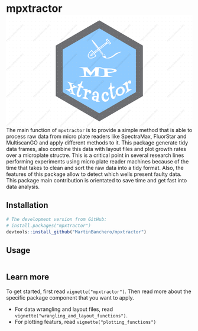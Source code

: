 # mpxtractor <img src="man/logo_mpxtractor.png" align="right"/>

The main function of `mpxtractor` is to provide a simple method that is able to process raw data from micro plate readers like 
SpectraMax, FluorStar and MultiscanGO and apply different methods to it.
This package generate tidy data frames, also combine this data with layout files and plot growth rates over a microplate 
structre. This is a critical point in several research lines performing experiments using micro plate reader machines because
of the time that takes to clean and sort the raw data into a tidy format. Also, the features of this package allow to detect 
which wells present faulty data. 
This package main contribution is orientated to save time and get fast into data analysis.


## Installation 

```R
# The development version from GitHub:
# install.packages("mpxtractor")
devtools::install_github("MartinBanchero/mpxtractor")
```

## Usage

```R
```

## Learn more

To get started, first read `vignette("mpxtractor")`. Then read more about the specific package component that you want to apply.

* For data wrangling and layout files, read `vignette("wrangling_and_layout_functions")`.
* For plotting featurs, read `vignette("plotting_functions")`
